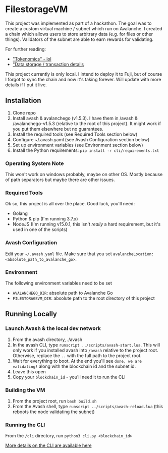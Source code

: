 # FilestorageVM

This project was implemented as part of a hackathon. The goal was to create a custom virtual machine / subnet which run on Avalanche. I created a chain which allows users to store arbitrary data (e.g. for files or other things). Validators of the subnet are able to earn rewards for validating.

For further reading:

- ["Tokenomics" - lol](https://github.com/connorbode/filestoragevm/blob/main/TOKENOMICS.md)
- ["Data storage / transaction details](https://github.com/connorbode/filestoragevm/blob/main/TRANSACTION.md)

This project currently is only local. I intend to deploy it to Fuji, but of course I forgot to sync the chain and now it's taking forever. Will update with more details if I put it live. 

## Installation

1. Clone repo
1. Install avash & avalanchego (v1.5.3). I have them in /avash & /avalanchego-v1.5.3 (relative to the root of this project). It might work if you put them elsewhere but no guarantees.
1. Install the required tools (see Required Tools section below)
1. Configure ~/.avash.yaml (see Avash Configuration section below)
1. Set up environment variables (see Environment section below)
1. Install the Python requirements: `pip install -r cli/requirements.txt`


### Operating System Note

This won't work on windows probably, maybe on other OS. Mostly because of path separators but maybe there are other issues.


### Required Tools

Ok so, this project is all over the place. Good luck, you'll need:

- Golang
- Python & pip (I'm running 3.7.x)
- NodeJS (I'm running v15.0.1, this isn't *really* a hard requirement, but it's used in one of the scripts)


### Avash Configuration

Edit your `~/.avash.yaml` file. Make sure that you set `avalancheLocation: <absolute_path_to_avalanche_go>`.


### Environment

The following environment variables need to be set

- `AVALANCHEGO_DIR`: absolute path to Avalanche Go
- `FILESTORAGEVM_DIR`: absolute path to the root directory of this project


## Running Locally

### Launch Avash & the local dev network

1. From the avash directory, ./avash
1. In the avash CLI, type `runscript ../scripts/avash-start.lua`. This will only work if you installed avash into `/avash` relative to the project root. Otherwise, replace the `..` with the full path to the project root.
1. Wait for everything to boot. At the end you'll see `done, we are validating!` along with the blockchain id and the subnet id.
1. Leave this open
1. Copy your `blockchain_id` - you'll need it to run the CLI

### Building the VM

1. From the project root, run `bash build.sh`
1. From the Avash shell, type `runscript ../scripts/avash-reload.lua` (this reboots the node validating the subnet)

### Running the CLI

From the `/cli` directory, run `python3 cli.py <blockchain_id>`

[More details on the CLI are available here](https://github.com/connorbode/filestoragevm/blob/main/cli/README.md)


